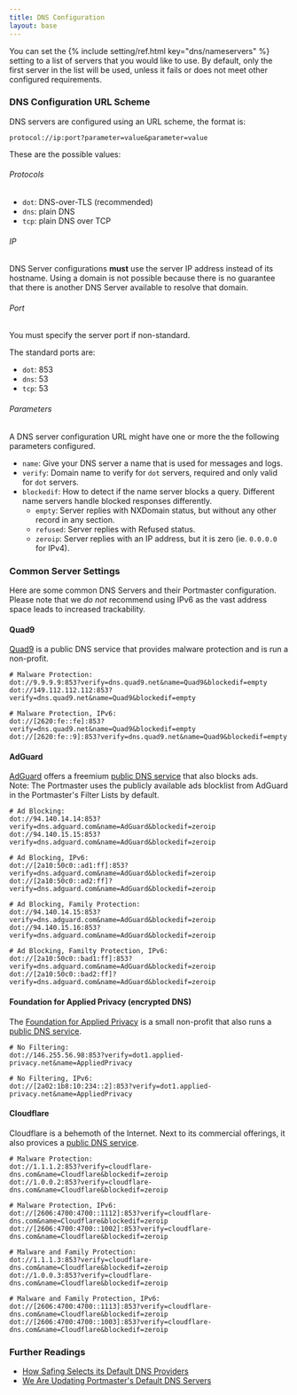 ```yaml
---
title: DNS Configuration
layout: base
---
```



You can set the {% include setting/ref.html key="dns/nameservers" %} setting to a list of servers that you would like to use.
By default, only the first server in the list will be used, unless it fails or does not meet other configured requirements.

### DNS Configuration URL Scheme

DNS servers are configured using an URL scheme, the format is:

```plain
protocol://ip:port?parameter=value&parameter=value
```

These are the possible values:

###### Protocols

  - `dot`: DNS-over-TLS (recommended)
  - `dns`: plain DNS
  - `tcp`: plain DNS over TCP

###### IP

DNS Server configurations **must** use the server IP address instead of its hostname. Using a domain is not possible because there is no guarantee that there is another DNS Server available to resolve that domain.

###### Port

You must specify the server port if non-standard.

The standard ports are:

  - `dot`: 853
  - `dns`: 53
  - `tcp`: 53

###### Parameters

A DNS server configuration URL might have one or more the the following parameters configured.

- `name`: Give your DNS server a name that is used for messages and logs.
- `verify`: Domain name to verify for `dot` servers, required and only valid for `dot` servers.
- `blockedif`: How to detect if the name server blocks a query. Different name servers handle blocked responses differently.
  - `empty`: Server replies with NXDomain status, but without any other record in any section.
  - `refused`: Server replies with Refused status.
  - `zeroip`: Server replies with an IP address, but it is zero (ie. `0.0.0.0` for IPv4).

### Common Server Settings

Here are some common DNS Servers and their Portmaster configuration. Please note that we _do not_ recommend using IPv6 as the vast address space leads to increased trackability.

#### Quad9

[Quad9](https://quad9.org/) is a public DNS service that provides malware protection and is run a non-profit.

```
# Malware Protection:
dot://9.9.9.9:853?verify=dns.quad9.net&name=Quad9&blockedif=empty
dot://149.112.112.112:853?verify=dns.quad9.net&name=Quad9&blockedif=empty

# Malware Protection, IPv6:
dot://[2620:fe::fe]:853?verify=dns.quad9.net&name=Quad9&blockedif=empty
dot://[2620:fe::9]:853?verify=dns.quad9.net&name=Quad9&blockedif=empty
```

#### AdGuard

[AdGuard](https://adguard.com/) offers a freemium [public DNS service](https://adguard.com/en/adguard-dns/overview.html) that also blocks ads.  
Note: The Portmaster uses the publicly available ads blocklist from AdGuard in the Portmaster's Filter Lists by default.

```
# Ad Blocking:
dot://94.140.14.14:853?verify=dns.adguard.com&name=AdGuard&blockedif=zeroip
dot://94.140.15.15:853?verify=dns.adguard.com&name=AdGuard&blockedif=zeroip

# Ad Blocking, IPv6:
dot://[2a10:50c0::ad1:ff]:853?verify=dns.adguard.com&name=AdGuard&blockedif=zeroip
dot://[2a10:50c0::ad2:ff]?verify=dns.adguard.com&name=AdGuard&blockedif=zeroip

# Ad Blocking, Family Protection:
dot://94.140.14.15:853?verify=dns.adguard.com&name=AdGuard&blockedif=zeroip
dot://94.140.15.16:853?verify=dns.adguard.com&name=AdGuard&blockedif=zeroip

# Ad Blocking, Familty Protection, IPv6:
dot://[2a10:50c0::bad1:ff]:853?verify=dns.adguard.com&name=AdGuard&blockedif=zeroip
dot://[2a10:50c0::bad2:ff]?verify=dns.adguard.com&name=AdGuard&blockedif=zeroip
```

#### Foundation for Applied Privacy (encrypted DNS)

The [Foundation for Applied Privacy](https://applied-privacy.net/) is a small non-profit that also runs a [public DNS service](https://applied-privacy.net/services/dns/).

```
# No Filtering:
dot://146.255.56.98:853?verify=dot1.applied-privacy.net&name=AppliedPrivacy

# No Filtering, IPv6:
dot://[2a02:1b8:10:234::2]:853?verify=dot1.applied-privacy.net&name=AppliedPrivacy
```

#### Cloudflare

Cloudflare is a behemoth of the Internet. Next to its commercial offerings, it also provices a [public DNS service](https://1.1.1.1/dns/).

```
# Malware Protection:
dot://1.1.1.2:853?verify=cloudflare-dns.com&name=Cloudflare&blockedif=zeroip
dot://1.0.0.2:853?verify=cloudflare-dns.com&name=Cloudflare&blockedif=zeroip

# Malware Protection, IPv6:
dot://[2606:4700:4700::1112]:853?verify=cloudflare-dns.com&name=Cloudflare&blockedif=zeroip
dot://[2606:4700:4700::1002]:853?verify=cloudflare-dns.com&name=Cloudflare&blockedif=zeroip

# Malware and Family Protection:
dot://1.1.1.3:853?verify=cloudflare-dns.com&name=Cloudflare&blockedif=zeroip
dot://1.0.0.3:853?verify=cloudflare-dns.com&name=Cloudflare&blockedif=zeroip

# Malware and Family Protection, IPv6:
dot://[2606:4700:4700::1113]:853?verify=cloudflare-dns.com&name=Cloudflare&blockedif=zeroip
dot://[2606:4700:4700::1003]:853?verify=cloudflare-dns.com&name=Cloudflare&blockedif=zeroip
```

### Further Readings

- [How Safing Selects its Default DNS Providers](https://safing.io/blog/2020/07/07/how-safing-selects-its-default-dns-providers/)
- [We Are Updating Portmaster's Default DNS Servers](https://safing.io/blog/2020/07/07/we-are-updating-portmasters-default-dns-servers/)
